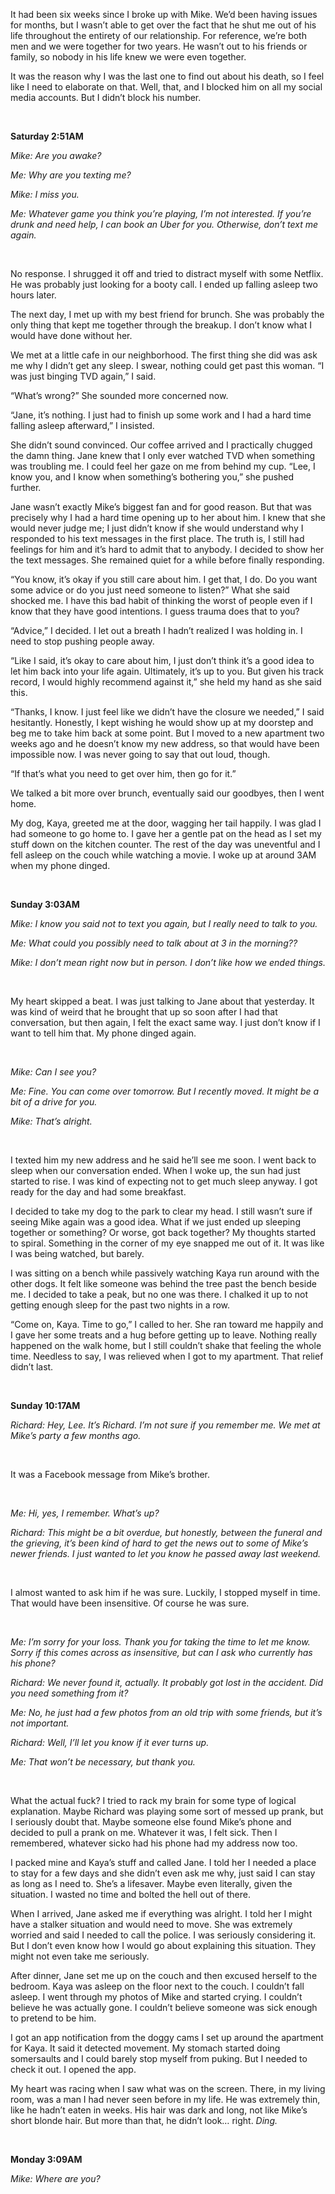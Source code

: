 It had been six weeks since I broke up with Mike. We’d been having issues for months, but I wasn’t able to get over the fact that he shut me out of his life throughout the entirety of our relationship. For reference, we’re both men and we were together for two years. He wasn’t out to his friends or family, so nobody in his life knew we were even together.

It was the reason why I was the last one to find out about his death, so I feel like I need to elaborate on that. Well, that, and I blocked him on all my social media accounts. But I didn’t block his number.

&#x200B;

**Saturday 2:51AM**

*Mike: Are you awake?*

*Me: Why are you texting me?*

*Mike: I miss you.*

*Me: Whatever game you think you’re playing, I’m not interested. If you’re drunk and need help, I can book an Uber for you. Otherwise, don’t text me again.*

&#x200B;

No response. I shrugged it off and tried to distract myself with some Netflix. He was probably just looking for a booty call. I ended up falling asleep two hours later.

The next day, I met up with my best friend for brunch. She was probably the only thing that kept me together through the breakup. I don’t know what I would have done without her.

We met at a little cafe in our neighborhood. The first thing she did was ask me why I didn’t get any sleep. I swear, nothing could get past this woman. “I was just binging TVD again,” I said.

“What’s wrong?” She sounded more concerned now.

“Jane, it’s nothing. I just had to finish up some work and I had a hard time falling asleep afterward,” I insisted.

She didn’t sound convinced. Our coffee arrived and I practically chugged the damn thing. Jane knew that I only ever watched TVD when something was troubling me. I could feel her gaze on me from behind my cup. “Lee, I know you, and I know when something’s bothering you,” she pushed further.

Jane wasn’t exactly Mike’s biggest fan and for good reason. But that was precisely why I had a hard time opening up to her about him. I knew that she would never judge me; I just didn’t know if she would understand why I responded to his text messages in the first place. The truth is, I still had feelings for him and it’s hard to admit that to anybody. I decided to show her the text messages. She remained quiet for a while before finally responding.

“You know, it’s okay if you still care about him. I get that, I do. Do you want some advice or do you just need someone to listen?” What she said shocked me. I have this bad habit of thinking the worst of people even if I know that they have good intentions. I guess trauma does that to you?

“Advice,” I decided. I let out a breath I hadn’t realized I was holding in. I need to stop pushing people away.

“Like I said, it’s okay to care about him, I just don’t think it’s a good idea to let him back into your life again. Ultimately, it’s up to you. But given his track record, I would highly recommend against it,” she held my hand as she said this.

“Thanks, I know. I just feel like we didn’t have the closure we needed,” I said hesitantly. Honestly, I kept wishing he would show up at my doorstep and beg me to take him back at some point. But I moved to a new apartment two weeks ago and he doesn’t know my new address, so that would have been impossible now. I was never going to say that out loud, though.

“If that’s what you need to get over him, then go for it.”

We talked a bit more over brunch, eventually said our goodbyes, then I went home.

My dog, Kaya, greeted me at the door, wagging her tail happily. I was glad I had someone to go home to. I gave her a gentle pat on the head as I set my stuff down on the kitchen counter. The rest of the day was uneventful and I fell asleep on the couch while watching a movie. I woke up at around 3AM when my phone dinged.

&#x200B;

**Sunday 3:03AM**

*Mike: I know you said not to text you again, but I really need to talk to you.*

*Me: What could you possibly need to talk about at 3 in the morning??*

*Mike: I don’t mean right now but in person. I don’t like how we ended things.*

&#x200B;

My heart skipped a beat. I was just talking to Jane about that yesterday. It was kind of weird that he brought that up so soon after I had that conversation, but then again, I felt the exact same way. I just don’t know if I want to tell him that. My phone dinged again.

&#x200B;

*Mike: Can I see you?*

*Me: Fine. You can come over tomorrow. But I recently moved. It might be a bit of a drive for you.*

*Mike: That’s alright.*

&#x200B;

I texted him my new address and he said he’ll see me soon. I went back to sleep when our conversation ended. When I woke up, the sun had just started to rise. I was kind of expecting not to get much sleep anyway. I got ready for the day and had some breakfast.

I decided to take my dog to the park to clear my head. I still wasn’t sure if seeing Mike again was a good idea. What if we just ended up sleeping together or something? Or worse, got back together? My thoughts started to spiral. Something in the corner of my eye snapped me out of it. It was like I was being watched, but barely.

I was sitting on a bench while passively watching Kaya run around with the other dogs. It felt like someone was behind the tree past the bench beside me. I decided to take a peak, but no one was there. I chalked it up to not getting enough sleep for the past two nights in a row.

“Come on, Kaya. Time to go,” I called to her. She ran toward me happily and I gave her some treats and a hug before getting up to leave. Nothing really happened on the walk home, but I still couldn’t shake that feeling the whole time. Needless to say, I was relieved when I got to my apartment. That relief didn’t last.

&#x200B;

**Sunday 10:17AM**

*Richard: Hey, Lee. It’s Richard. I’m not sure if you remember me. We met at Mike’s party a few months ago.*

&#x200B;

It was a Facebook message from Mike’s brother.

&#x200B;

*Me: Hi, yes, I remember. What’s up?*

*Richard: This might be a bit overdue, but honestly, between the funeral and the grieving, it’s been kind of hard to get the news out to some of Mike’s newer friends. I just wanted to let you know he passed away last weekend.*

&#x200B;

I almost wanted to ask him if he was sure. Luckily, I stopped myself in time. That would have been insensitive. Of course he was sure.

&#x200B;

*Me: I’m sorry for your loss. Thank you for taking the time to let me know. Sorry if this comes across as insensitive, but can I ask who currently has his phone?*

*Richard: We never found it, actually. It probably got lost in the accident. Did you need something from it?*

*Me: No, he just had a few photos from an old trip with some friends, but it’s not important.*

*Richard: Well, I’ll let you know if it ever turns up.*

*Me: That won’t be necessary, but thank you.*

&#x200B;

What the actual fuck? I tried to rack my brain for some type of logical explanation. Maybe Richard was playing some sort of messed up prank, but I seriously doubt that. Maybe someone else found Mike’s phone and decided to pull a prank on me. Whatever it was, I felt sick. Then I remembered, whatever sicko had his phone had my address now too.

I packed mine and Kaya’s stuff and called Jane. I told her I needed a place to stay for a few days and she didn’t even ask me why, just said I can stay as long as I need to. She’s a lifesaver. Maybe even literally, given the situation. I wasted no time and bolted the hell out of there.

When I arrived, Jane asked me if everything was alright. I told her I might have a stalker situation and would need to move. She was extremely worried and said I needed to call the police. I was seriously considering it. But I don’t even know how I would go about explaining this situation. They might not even take me seriously.

After dinner, Jane set me up on the couch and then excused herself to the bedroom. Kaya was asleep on the floor next to the couch. I couldn’t fall asleep. I went through my photos of Mike and started crying. I couldn’t believe he was actually gone. I couldn’t believe someone was sick enough to pretend to be him.

I got an app notification from the doggy cams I set up around the apartment for Kaya. It said it detected movement. My stomach started doing somersaults and I could barely stop myself from puking. But I needed to check it out. I opened the app.

My heart was racing when I saw what was on the screen. There, in my living room, was a man I had never seen before in my life. He was extremely thin, like he hadn’t eaten in weeks. His hair was dark and long, not like Mike’s short blonde hair. But more than that, he didn’t look… right. *Ding.*

&#x200B;

**Monday 3:09AM**

*Mike: Where are you?*